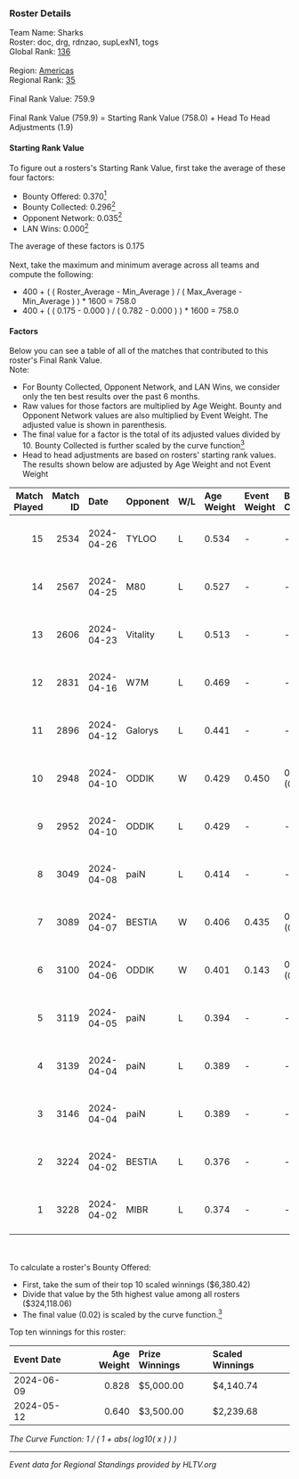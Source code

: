 ### Roster Details<br />
Team Name: Sharks<br />
Roster: doc, drg, rdnzao, supLexN1, togs<br />
Global Rank: [136](../standings_global.md)<br />
<br />
Region: [Americas]( ../standings_americas.md)<br />
Regional Rank: [35]( ../standings_americas.md)<br />
<br />
Final Rank Value:  759.9<br />
<br />
Final Rank Value (759.9) = Starting Rank Value (758.0) + Head To Head Adjustments (1.9)<br />

#### Starting Rank Value<br />
To figure out a rosters's Starting Rank Value, first take the average of these four factors:<br />
- Bounty Offered: 0.370[<sup>1</sup>](#table2)
- Bounty Collected: 0.296[<sup>2</sup>](#table1)
- Opponent Network: 0.035[<sup>2</sup>](#table1)
- LAN Wins: 0.000[<sup>2</sup>](#table1)

The average of these factors is 0.175<br />
<br />
Next, take the maximum and minimum average across all teams and compute the following:<br />
- 400 + ( ( Roster_Average - Min_Average ) / ( Max_Average - Min_Average ) ) * 1600 = 758.0
- 400 + ( ( 0.175 - 0.000 ) / ( 0.782 - 0.000 ) ) * 1600 = 758.0


#### Factors<br />
Below you can see a table of all of the matches that contributed to this roster's Final Rank Value.<br />
Note:<br />

- For Bounty Collected, Opponent Network, and LAN Wins, we consider only the ten best results over the past 6 months.
- Raw values for those factors are multiplied by Age Weight. Bounty and Opponent Network values are also multiplied by Event Weight. The adjusted value is shown in parenthesis.
- The final value for a factor is the total of its adjusted values divided by 10. Bounty Collected is further scaled by the curve function[<sup>3</sup>](#curveFunction)
- Head to head adjustments are based on rosters' starting rank values. The results shown below are adjusted by Age Weight and not Event Weight
<span id="table1"></span><br />


| Match Played | Match ID | Date       | Opponent | W/L | Age Weight | Event Weight | Bounty Collected | Opponent Network | LAN Wins  | H2H Adj. | Roster                            |
| -: | -: | :- | :- | :- | :- | :- | :- | :- | :- | -: | :- |
|           15 |     2534 | 2024-04-26 | TYLOO    | L   | 0.534      | -            | -                | -                | -         |    -8.43 | doc, drg, rdnzao, supLexN1, togs  |
|           14 |     2567 | 2024-04-25 | M80      | L   | 0.527      | -            | -                | -                | -         |    -1.15 | doc, drg, rdnzao, supLexN1, togs  |
|           13 |     2606 | 2024-04-23 | Vitality | L   | 0.513      | -            | -                | -                | -         |    -0.04 | doc, drg, rdnzao, supLexN1, togs  |
|           12 |     2831 | 2024-04-16 | W7M      | L   | 0.469      | -            | -                | -                | -         |    -6.11 | doc, drg, rdnzao, supLexN1, togs  |
|           11 |     2896 | 2024-04-12 | Galorys  | L   | 0.441      | -            | -                | -                | -         |    -4.58 | doc, drg, rdnzao, supLexN1, togs  |
|           10 |     2948 | 2024-04-10 | ODDIK    | W   | 0.429      | 0.450        | 0.099 (0.019)    | 0.831 (0.161)    | 0 (0.000) |     9.94 | doc, drg, lukiz, rdnzao, supLexN1 |
|            9 |     2952 | 2024-04-10 | ODDIK    | L   | 0.429      | -            | -                | -                | -         |    -3.59 | doc, drg, lukiz, rdnzao, supLexN1 |
|            8 |     3049 | 2024-04-08 | paiN     | L   | 0.414      | -            | -                | -                | -         |    -0.34 | doc, drg, rdnzao, supLexN1, togs  |
|            7 |     3089 | 2024-04-07 | BESTIA   | W   | 0.406      | 0.435        | 0.095 (0.017)    | 0.801 (0.141)    | 0 (0.000) |     9.98 | doc, drg, rdnzao, supLexN1, togs  |
|            6 |     3100 | 2024-04-06 | ODDIK    | W   | 0.401      | 0.143        | 0.099 (0.006)    | 0.831 (0.048)    | 0 (0.000) |     9.77 | doc, drg, gafolo, supLexN1, togs  |
|            5 |     3119 | 2024-04-05 | paiN     | L   | 0.394      | -            | -                | -                | -         |    -0.28 | doc, drg, gafolo, supLexN1, togs  |
|            4 |     3139 | 2024-04-04 | paiN     | L   | 0.389      | -            | -                | -                | -         |    -0.28 | doc, drg, gafolo, supLexN1, togs  |
|            3 |     3146 | 2024-04-04 | paiN     | L   | 0.389      | -            | -                | -                | -         |    -0.28 | doc, drg, gafolo, supLexN1, togs  |
|            2 |     3224 | 2024-04-02 | BESTIA   | L   | 0.376      | -            | -                | -                | -         |    -2.40 | doc, drg, rdnzao, supLexN1, togs  |
|            1 |     3228 | 2024-04-02 | MIBR     | L   | 0.374      | -            | -                | -                | -         |    -0.30 | doc, drg, rdnzao, supLexN1, togs  |

<br />
<span id="table2"></span><br />
To calculate a roster's Bounty Offered:<br />

- First, take the sum of their top 10 scaled winnings ($6,380.42)
- Divide that value by the 5th highest value among all rosters ($324,118.06)
- The final value (0.02) is scaled by the curve function.[<sup>3</sup>](#curveFunction)

Top ten winnings for this roster:<br />

| Event Date | Age Weight | Prize Winnings | Scaled Winnings |
| :- | -: | :- | :- |
| 2024-06-09 |      0.828 | $5,000.00      | $4,140.74       |
| 2024-05-12 |      0.640 | $3,500.00      | $2,239.68       |


<span id="curveFunction"></span>_The Curve Function: 1 / ( 1 + abs( log10( x ) ) )_<br />

---
_Event data for Regional Standings provided by HLTV.org_<br />
